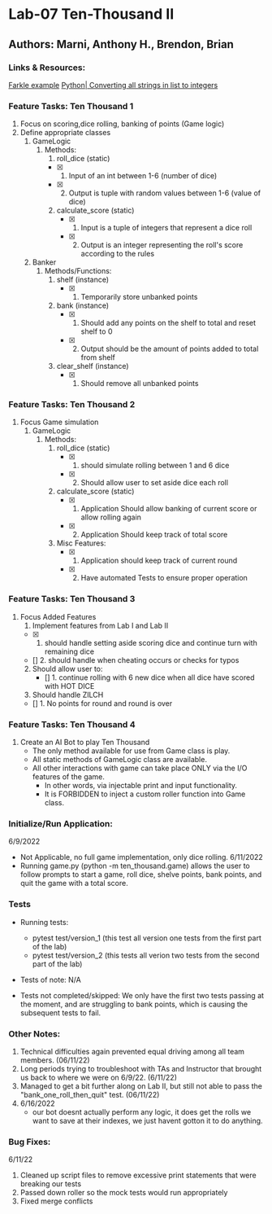 # Lab-07 Ten-Thousand II

## Authors: Marni, Anthony H., Brendon, Brian

### Links & Resources:
[Farkle example](http://www.playonlinedicegames.com/farkle)
[Python| Converting all strings in list to integers](https://www.geeksforgeeks.org/python-converting-all-strings-in-list-to-integers/)


### Feature Tasks: Ten Thousand 1
1. Focus on scoring,dice rolling, banking of points (Game logic)
2. Define appropriate classes
   1. GameLogic
      1. Methods:
         1. roll_dice (static)
         - [x] 1. Input of an int between 1-6 (number of dice)
         - [x] 2. Output is tuple with random values between 1-6 (value of dice)
         2. calculate_score (static)
            - [x] 1. Input is a tuple of integers that represent a dice roll
            - [x] 2. Output is an integer representing the roll's score according to the rules
   2. Banker
      1. Methods/Functions: 
         1. shelf (instance)
            - [x] 1. Temporarily store  unbanked points
         2. bank (instance)
            - [x] 1. Should add any points on the shelf to total and reset shelf to 0
            - [x] 2. Output should be the amount of points added to total from shelf
         3. clear_shelf (instance)
            - [x] 1. Should remove all unbanked points

### Feature Tasks: Ten Thousand 2
1. Focus Game simulation
   1. GameLogic
      1. Methods:
         1. roll_dice (static)
            - [x] 1. should simulate rolling between 1 and 6 dice
            - [x] 2. Should allow user to set aside dice each roll
         2. calculate_score (static)
            - [x] 1. Application Should allow banking of current score or allow rolling again
            - [x] 2. Application Should keep track of total score
         3. Misc Features:
            - [x] 1. Application should keep track of current round
            - [x] 2. Have automated Tests to ensure proper operation

### Feature Tasks: Ten Thousand 3
1. Focus Added Features 
   1. Implement features from Lab I and Lab II
     - [x] 1. should handle setting aside scoring dice and continue turn 
              with remaining dice
     - [] 2. should handle when cheating occurs or checks for typos
   2. Should allow user to:
      - [] 1. continue rolling with 6 new dice when all dice 
         have scored with HOT DICE
   3. Should handle ZILCH
     - [] 1. No points for round and round is over

### Feature Tasks: Ten Thousand 4
1. Create an AI Bot to play Ten Thousand
   - The only method available for use from Game class is play.
   - All static methods of GameLogic class are available.
   - All other interactions with game can take place ONLY via the I/O features of the game.
      - In other words, via injectable print and input functionality.
      - It is FORBIDDEN to inject a custom roller function into Game class.


### Initialize/Run Application:

6/9/2022
- Not Applicable, no full game implementation, only dice rolling. 
6/11/2022
- Running game.py (python -m ten_thousand.game) allows the user to follow prompts to start a game, roll dice, shelve points, bank points, and quit the game with a total score.

### Tests
 - Running tests: 
   - pytest test/version_1 (this test all version one tests from the first part of the lab)
   - pytest test/version_2 (this tests all verion two tests from the second part of the lab)
 
 - Tests of note: N/A
 - Tests not completed/skipped: We only have the first two tests passing at the moment, and are struggling to bank points, which is causing the subsequent tests to fail.

### Other Notes:
1. Technical difficulties again prevented equal driving among all team 
   members. (06/11/22)
2. Long periods trying to troubleshoot with TAs and Instructor that brought 
   us back to where we were on 6/9/22. (6/11/22)
3. Managed to get a bit further along on Lab II, but still not able to pass 
   the "bank_one_roll_then_quit" test. (06/11/22)
4. 6/16/2022
   - our bot doesnt actually perform any logic, it does get the rolls we want to save at their indexes, we just havent gotton it to do anything.
### Bug Fixes:
6/11/22
1. Cleaned up script files to remove excessive print statements that were breaking our tests
2. Passed down roller so the mock tests would run appropriately
3. Fixed merge conflicts